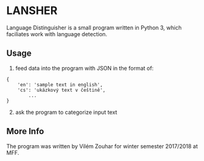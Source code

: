 # LANSHER 

Language Distinguisher is a small program written in Python 3, which faciliates work with language detection.


## Usage

1. feed data into the program with JSON in the format of:
```
{
	'en': 'sample text in english',
	'cs': 'ukázkový text v češtině',
		...
}
```
2. ask the program to categorize input text

## More Info
The program was written by Vilém Zouhar for winter semester 2017/2018 at MFF.
